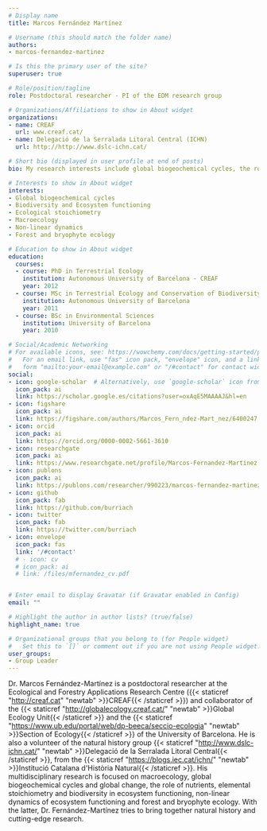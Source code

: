 ```yaml
---
# Display name
title: Marcos Fernández Martínez

# Username (this should match the folder name)
authors:
- marcos-fernandez-martinez

# Is this the primary user of the site?
superuser: true

# Role/position/tagline
role: Postdoctoral researcher - PI of the EDM research group

# Organizations/Affiliations to show in About widget
organizations:
- name: CREAF
  url: www.creaf.cat/
- name: Delegació de la Serralada Litoral Central (ICHN)
  url: http://http://www.dslc-ichn.cat/

# Short bio (displayed in user profile at end of posts)
bio: My research interests include global biogeochemical cycles, the role of nutrients on ecosystem functioning, forests and bryophytes

# Interests to show in About widget
interests:
- Global biogeochemical cycles
- Biodiversity and Ecosystem functioning
- Ecological stoichiometry
- Macroecology
- Non-linear dynamics
- Forest and bryophyte ecology

# Education to show in About widget
education:
  courses:
  - course: PhD in Terrestrial Ecology
    institution: Autonomous University of Barcelona - CREAF
    year: 2012
  - course: MSc in Terrestrial Ecology and Conservation of Biodiversity
    institution: Autonomous University of Barcelona
    year: 2011
  - course: BSc in Environmental Sciences
    institution: University of Barcelona
    year: 2010

# Social/Academic Networking
# For available icons, see: https://wowchemy.com/docs/getting-started/page-builder/#icons
#   For an email link, use "fas" icon pack, "envelope" icon, and a link in the
#   form "mailto:your-email@example.com" or "/#contact" for contact widget.
social:
- icon: google-scholar  # Alternatively, use `google-scholar` icon from `ai` icon pack
  icon_pack: ai
  link: https://scholar.google.es/citations?user=oxAqE5MAAAAJ&hl=en
- icon: figshare
  icon_pack: ai
  link: https://figshare.com/authors/Marcos_Fern_ndez-Mart_nez/6400247
- icon: orcid
  icon_pack: ai
  link: https://orcid.org/0000-0002-5661-3610
- icon: researchgate
  icon_pack: ai
  link: https://www.researchgate.net/profile/Marcos-Fernandez-Martinez
- icon: publons
  icon_pack: ai
  link: https://publons.com/researcher/990223/marcos-fernandez-martinez/
- icon: github
  icon_pack: fab
  link: https://github.com/burriach
- icon: twitter
  icon_pack: fab
  link: https://twitter.com/burriach
- icon: envelope
  icon_pack: fas
  link: '/#contact'
  # - icon: cv
  # icon_pack: ai
  # link: /files/mfernandez_cv.pdf


# Enter email to display Gravatar (if Gravatar enabled in Config)
email: ""

# Highlight the author in author lists? (true/false)
highlight_name: true

# Organizational groups that you belong to (for People widget)
#   Set this to `[]` or comment out if you are not using People widget.
user_groups:
- Group Leader
---
```


Dr. Marcos Fernández-Martínez is a postdoctoral researcher at the Ecological and Forestry Applications Research Centre ({{< staticref "http://creaf.cat" "newtab" >}}CREAF{{< /staticref >}}) and collaborator of the {{< staticref "http://globalecology.creaf.cat/" "newtab" >}}Global Ecology Unit{{< /staticref >}} and the {{< staticref "https://www.ub.edu/portal/web/dp-beeca/seccio-ecologia" "newtab" >}}Section of Ecology{{< /staticref >}} of the University of Barcelona. He is also a volunteer of the natural history group {{< staticref "http://www.dslc-ichn.cat/" "newtab" >}}Delegació de la Serralada Litoral Central{{< /staticref >}}, from the {{< staticref "https://blogs.iec.cat/ichn/" "newtab" >}}Institució Catalana d'Història Natural{{< /staticref >}}. His multidisciplinary research is focused on macroecology, global biogeochemical cycles and global change, the role of nutrients, elemental stoichiometry and biodiversity in ecosystem functioning, non-linear dynamics of ecosystem functioning and forest and bryophyte ecology. With the latter, Dr. Fernández-Martínez tries to bring together natural history and cutting-edge research. 
